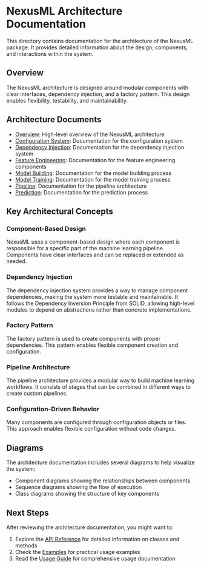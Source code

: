 # NexusML Architecture Documentation

This directory contains documentation for the architecture of the NexusML package. It provides detailed information about the design, components, and interactions within the system.

## Overview

The NexusML architecture is designed around modular components with clear interfaces, dependency injection, and a factory pattern. This design enables flexibility, testability, and maintainability.

## Architecture Documents

- [Overview](overview.md): High-level overview of the NexusML architecture
- [Configuration System](configuration.md): Documentation for the configuration system
- [Dependency Injection](dependency_injection.md): Documentation for the dependency injection system
- [Feature Engineering](feature_engineering.md): Documentation for the feature engineering components
- [Model Building](model_building.md): Documentation for the model building process
- [Model Training](model_training.md): Documentation for the model training process
- [Pipeline](pipeline.md): Documentation for the pipeline architecture
- [Prediction](prediction.md): Documentation for the prediction process

## Key Architectural Concepts

### Component-Based Design

NexusML uses a component-based design where each component is responsible for a specific part of the machine learning pipeline. Components have clear interfaces and can be replaced or extended as needed.

### Dependency Injection

The dependency injection system provides a way to manage component dependencies, making the system more testable and maintainable. It follows the Dependency Inversion Principle from SOLID, allowing high-level modules to depend on abstractions rather than concrete implementations.

### Factory Pattern

The factory pattern is used to create components with proper dependencies. This pattern enables flexible component creation and configuration.

### Pipeline Architecture

The pipeline architecture provides a modular way to build machine learning workflows. It consists of stages that can be combined in different ways to create custom pipelines.

### Configuration-Driven Behavior

Many components are configured through configuration objects or files. This approach enables flexible configuration without code changes.

## Diagrams

The architecture documentation includes several diagrams to help visualize the system:

- Component diagrams showing the relationships between components
- Sequence diagrams showing the flow of execution
- Class diagrams showing the structure of key components

## Next Steps

After reviewing the architecture documentation, you might want to:

1. Explore the [API Reference](../api_reference.md) for detailed information on classes and methods
2. Check the [Examples](../examples/README.md) for practical usage examples
3. Read the [Usage Guide](../usage_guide.md) for comprehensive usage documentation